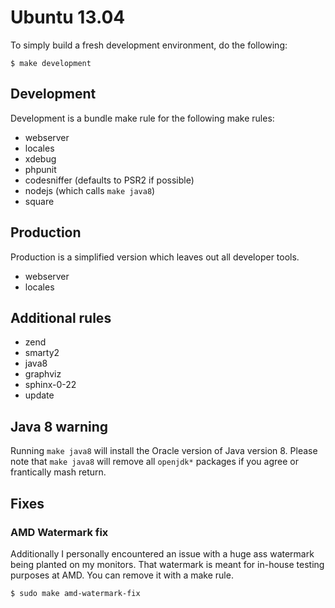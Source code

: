 # Ubuntu 13.04

To simply build a fresh development environment, do the following:

```
$ make development
```

## Development

Development is a bundle make rule for the following make rules:

- webserver
- locales
- xdebug
- phpunit
- codesniffer (defaults to PSR2 if possible)
- nodejs (which calls `make java8`)
- square

## Production

Production is a simplified version which leaves out all developer tools.

- webserver
- locales

## Additional rules

- zend
- smarty2
- java8
- graphviz
- sphinx-0-22
- update

## Java 8 warning

Running `make java8` will install the Oracle version of Java version 8.
Please note that `make java8` will remove all `openjdk*` packages if you agree or frantically mash return.

## Fixes

### AMD Watermark fix
Additionally I personally encountered an issue with a huge ass watermark being planted on my monitors.
That watermark is meant for in-house testing purposes at AMD. You can remove it with a make rule.

```
$ sudo make amd-watermark-fix
```
